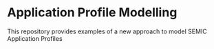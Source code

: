 # Application Profile Modelling
This repository provides examples of a new approach to model SEMIC Application Profiles
